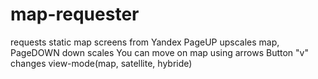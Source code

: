 # map-requester
requests static map screens from Yandex
PageUP upscales map, PageDOWN down scales
You can move on map using arrows
Button "v" changes view-mode(map, satellite, hybride)
